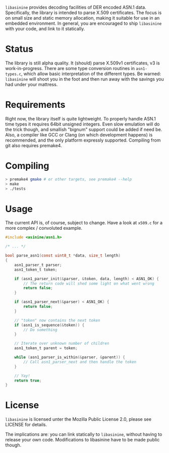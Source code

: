 `libasinine` provides decoding facilities of DER encoded ASN.1 data. Specifically,
the library is intended to parse X.509 certificates. The focus is on small size 
and static memory allocation, making it suitable for use in an embedded
environment. In general, you are encouraged to ship `libasinine` with your code,
and link to it statically.

Status
======

The library is still alpha quality. It (should) parse X.509v1 certificates, v3
is work-in-progress. There are some type conversion routines in `asn1-types.c`,
which allow basic interpretation of the different types.
Be warned: `libasinine` will shoot you in the foot and then run away with the
savings you had under your mattress.

Requirements
============

Right now, the library itself is quite lightweight. To properly handle ASN.1
time types it requires 64bit unsigned integers. Even slow emulation will do the
trick though, and smallish "bignum" support could be added if need be.
Also, a compiler like GCC or Clang (on which development happens) is
recommended, and the only platform expressly supported. Compiling from git also
requires premake4.

Compiling
=========

```bash
> premake4 gmake # or other targets, see premake4 --help
> make
> ./tests
```

Usage
=====

The current API is, of course, subject to change. Have a look at `x509.c` for a
more complex / convoluted example.

```C
#include <asinine/asn1.h>

/* ... */

bool parse_asn1(const uint8_t *data, size_t length)
{
	asn1_parser_t parser;
	asn1_token_t token;

	if (asn1_parser_init(&parser, &token, data, length) < ASN1_OK) {
		// The return code will shed some light on what went wrong
		return false;
	}

	if (asn1_parser_next(&parser) < ASN1_OK) {
		return false;
	}

	// "token" now contains the next token
	if (asn1_is_sequence(&token)) {
		// Do something
	}

	// Iterate over unknown number of children
	asn1_token_t parent = token;

	while (asn1_parser_is_within(&parser, &parent)) {
		// Call asn1_parser_next and then handle the token
	}

	// Yay!
	return true;
}
```

License
=======

`libasinine` is licensed unter the Mozilla Public License 2.0, please see
LICENSE for details.

The implications are: you can link statically to `libasinine`, without having to
release your own code. Modifications to libasinine have to be made public
though.
